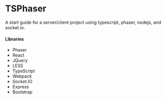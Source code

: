 # TSPhaser

A start guide for a server/client project using typescript, phaser, nodejs, and socket.io.

#### Libraries
* Phaser
* React
* JQuery
* LESS
* TypeScript
* Webpack
* Socket.IO
* Express
* Bootstrap